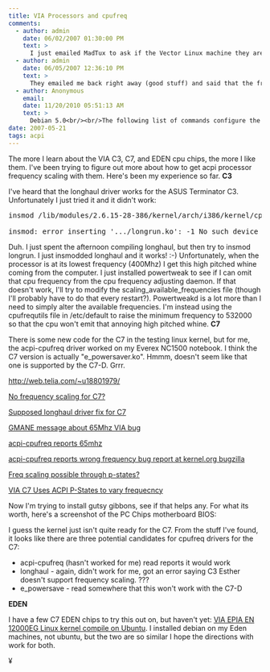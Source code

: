 ```yaml
---
title: VIA Processors and cpufreq
comments:
  - author: admin
    date: 06/02/2007 01:30:00 PM
    text: >
      I just emailed MadTux to ask if the Vector Linux machine they are selling with the VIA C7 supports frequency scaling:<br/><br/><blockquote>I'm interested in purchasing a few of your Vector Linux VL-100 Affordable Performance PCs. When installed with Vector Linux, do they support CPU frequency scaling?</blockquote>
  - author: admin
    date: 06/05/2007 12:36:10 PM
    text: >
      They emailed me back right away (good stuff) and said that the frequency is pegged at 1.5, but since it is a new chip, the acpi for linux project might support more frequencies in the future.
  - author: Anonymous
    email:
    date: 11/20/2010 05:51:13 AM
    text: >
      Debian 5.0<br/><br/>The following list of commands configure the "ondemand" power menagement system. You must load the e_powersaver to control the VIA C7 CPU.<br/>I am sorry but the printout on cpufreq-info command use the italian language.<br/><br/>root> apt-get install cpufrequtils sysfsutils<br/>root> modprobe e_powersaver<br/>[  855.936697] eps: Detected VIA Model D C7-M<br/>[  855.947448] eps: Current voltage = 796mV<br/>[  855.959421] eps: Current multiplier = 6<br/>[  855.970113] eps: Highest voltage = 844mV<br/>[  855.980672] eps: Highest multiplier = 12<br/>[  855.991248] eps: Lowest voltage = 796mV<br/>[  856.001787] eps: Lowest multiplier = 4<br/>root> echo "e_powersaver" >> /etc/modules<br/>root> echo -e "\ndevices/system/cpu/cpu0/cpufreq/scaling_governor = ondemand\n" >>/etc/sysfs.conf<br/>root>/etc/init.d/sysfsutils restart<br/>root>cpufreq-info<br/>cpufrequtils 004: cpufreq-info (C) Dominik Brodowski 2004-2006<br/>Per favore, comunicare errori e malfunzionamenti a cpufreq@lists.linux.org.uk.<br/>analisi della CPU 0:<br/>  modulo e_powersaver<br/>  CPU per le quali e` necessario cambiare la frequenza contemporaneamente: 0<br/>  limiti hardware: 400 MHz - 1.20 GHz<br/>  frequenze disponibili: 400 MHz, 500 MHz, 600 MHz, 700 MHz, 800 MHz, 900 MHz, 1.00 GHz, 1.10 GHz, 1.20 GHz<br/>  gestori disponibili: conservative, powersave, ondemand, userspace, performance<br/>  gestore corrente: la frequenza deve mantenersi tra 400 MHz e 1.20 GHz.<br/>                   Il gestore "ondemand" puo` decidere quale velocita` usare<br/>                  in questo intervallo.<br/>  la frequenza attuale della CPU e` 400 MHz (ottenuta da una chiamata diretta all'hardware).<br/> statistiche cpufreq:400 MHz:0,40%, 500 MHz:0,00%, 600 MHz:0,00%, 700 MHz:0,00%, 800 MHz:0,00%, 900 MHz:0,00%, 1.00 GHz:0,00%, 1.10 GHz:0,00%, 1.20 GHz:99,60%  (2)<br/>
date: 2007-05-21
tags: acpi
---
```

The more I learn about the VIA C3, C7, and EDEN cpu chips, the more I like them. I've been trying to figure out more about how to get acpi processor frequency scaling with them. Here's been my experience so far. <b>C3</b>

I've heard that the longhaul driver works for the ASUS Terminator C3. Unfortunately I just tried it and it didn't work:

<pre>insmod /lib/modules/2.6.15-28-386/kernel/arch/i386/kernel/cpu/cpufreq/longrun.ko

insmod: error inserting '.../longrun.ko': -1 No such device</pre>

Duh. I just spent the afternoon compiling longhaul, but then try to insmod longrun. I just insmodded longhaul and it works! :-) Unfortunately, when the processor is at its lowest frequency (400Mhz) I get this high pitched whine coming from the computer. I just installed powertweak to see if I can omit that cpu frequency from the cpu frequency adjusting daemon. If that doesn't work, I'll try to modify the scaling_available_frequencies file (though I'll probably have to do that every restart?). Powertweakd is a lot more than I need to simply alter the available frequencies. I'm instead using the cpufrequtils file in /etc/default to raise the minimum frequency to 532000 so that the cpu won't emit that annoying high pitched whine. <b>C7</b>

There is some new code for the C7 in the testing linux kernel, but for me, the acpi-cpufreq driver worked on my Everex NC1500 notebook. I think the C7 version is actually "e_powersaver.ko". Hmmm, doesn't seem like that one is supported by the C7-D. Grrr.

<a href="http://web.telia.com/~u18801979/">http://web.telia.com/~u18801979/</a>

<a href="http://forums.viaarena.com/messageview.aspx?catid=28&threadid=77689&enterthread=y">No frequency scaling for C7?</a>

<a href="http://forums.viaarena.com/messageview.aspx?catid=28&threadid=76102&highlight_key=y&keyword1=cpufreq">Supposed longhaul driver fix for C7</a>

<a href="http://article.gmane.org/gmane.linux.kernel.cpufreq/5139" rel="nofollow">GMANE message about 65Mhz VIA bug</a>

<a href="http://osdir.com/ml/kernel.cpufreq/2007-01/msg00073.html">acpi-cpufreq reports 65mhz</a>

<a href="http://bugzilla.kernel.org/show_bug.cgi?id=7880">acpi-cpufreq reports wrong frequency bug report at kernel.org bugzilla</a>

<a href="http://forums.viaarena.com/messageview.aspx?catid=28&threadid=77144&highlight_key=y&keyword1=c7-d">Freq scaling possible through p-states?</a>

<a href="http://forums.viaarena.com/messageview.aspx?catid=32&threadid=74486&enterthread=y">VIA C7 Uses ACPI P-States to vary frequecncy</a>

Now I'm trying to install gutsy gibbons, see if that helps any. For what its worth, here's a screenshot of the PC Chips motherboard BIOS:


I guess the kernel just isn't quite ready for the C7. From the stuff I've found, it looks like there are three potential candidates for cpufreq drivers for the C7:

<ul><li>acpi-cpufreq (hasn't worked for me) read reports it would work</li><li>longhaul - again, didn't work for me, got an error saying C3 Esther doesn't support frequency scaling. ???</li><li>e_powersave - read somewhere that this won't work with the C7-D</li></ul><b>EDEN</b>

I have a few C7 EDEN chips to try this out on, but haven't yet: <a href="http://www.swintabletennis.com/blog/?p=22">VIA EPIA EN 12000EG Linux kernel compile on Ubuntu</a>. I installed debian on my Eden machines, not ubuntu, but the two are so similar I hope the directions with work for both.

¥

